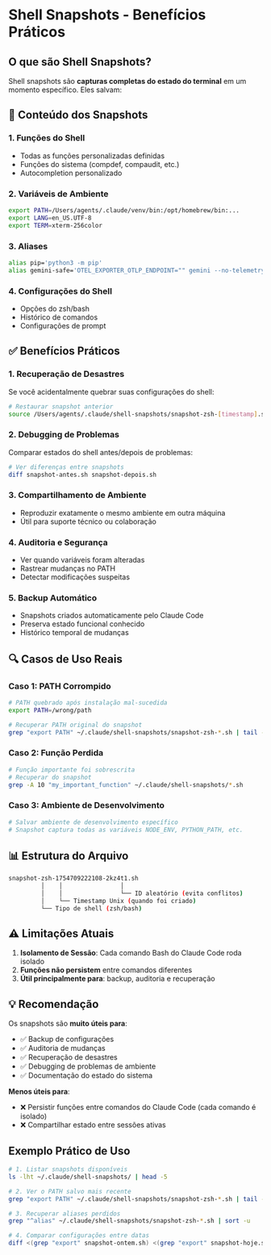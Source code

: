# Shell Snapshots - Benefícios Práticos

## O que são Shell Snapshots?

Shell snapshots são **capturas completas do estado do terminal** em um momento específico. Eles salvam:

## 🎯 Conteúdo dos Snapshots

### 1. **Funções do Shell**
- Todas as funções personalizadas definidas
- Funções do sistema (compdef, compaudit, etc.)
- Autocompletion personalizado

### 2. **Variáveis de Ambiente**
```bash
export PATH=/Users/agents/.claude/venv/bin:/opt/homebrew/bin:...
export LANG=en_US.UTF-8
export TERM=xterm-256color
```

### 3. **Aliases**
```bash
alias pip='python3 -m pip'
alias gemini-safe='OTEL_EXPORTER_OTLP_ENDPOINT="" gemini --no-telemetry'
```

### 4. **Configurações do Shell**
- Opções do zsh/bash
- Histórico de comandos
- Configurações de prompt

## ✅ Benefícios Práticos

### 1. **Recuperação de Desastres**
Se você acidentalmente quebrar suas configurações do shell:
```bash
# Restaurar snapshot anterior
source /Users/agents/.claude/shell-snapshots/snapshot-zsh-[timestamp].sh
```

### 2. **Debugging de Problemas**
Comparar estados do shell antes/depois de problemas:
```bash
# Ver diferenças entre snapshots
diff snapshot-antes.sh snapshot-depois.sh
```

### 3. **Compartilhamento de Ambiente**
- Reproduzir exatamente o mesmo ambiente em outra máquina
- Útil para suporte técnico ou colaboração

### 4. **Auditoria e Segurança**
- Ver quando variáveis foram alteradas
- Rastrear mudanças no PATH
- Detectar modificações suspeitas

### 5. **Backup Automático**
- Snapshots criados automaticamente pelo Claude Code
- Preserva estado funcional conhecido
- Histórico temporal de mudanças

## 🔍 Casos de Uso Reais

### Caso 1: PATH Corrompido
```bash
# PATH quebrado após instalação mal-sucedida
export PATH=/wrong/path

# Recuperar PATH original do snapshot
grep "export PATH" ~/.claude/shell-snapshots/snapshot-zsh-*.sh | tail -1
```

### Caso 2: Função Perdida
```bash
# Função importante foi sobrescrita
# Recuperar do snapshot
grep -A 10 "my_important_function" ~/.claude/shell-snapshots/*.sh
```

### Caso 3: Ambiente de Desenvolvimento
```bash
# Salvar ambiente de desenvolvimento específico
# Snapshot captura todas as variáveis NODE_ENV, PYTHON_PATH, etc.
```

## 📊 Estrutura do Arquivo

```bash
snapshot-zsh-1754709222108-2kz4t1.sh
         │    │                │
         │    │                └── ID aleatório (evita conflitos)
         │    └── Timestamp Unix (quando foi criado)
         └── Tipo de shell (zsh/bash)
```

## ⚠️ Limitações Atuais

1. **Isolamento de Sessão**: Cada comando Bash do Claude Code roda isolado
2. **Funções não persistem** entre comandos diferentes
3. **Útil principalmente para**: backup, auditoria e recuperação

## 💡 Recomendação

Os snapshots são **muito úteis para**:
- ✅ Backup de configurações
- ✅ Auditoria de mudanças
- ✅ Recuperação de desastres
- ✅ Debugging de problemas de ambiente
- ✅ Documentação do estado do sistema

**Menos úteis para**:
- ❌ Persistir funções entre comandos do Claude Code (cada comando é isolado)
- ❌ Compartilhar estado entre sessões ativas

## Exemplo Prático de Uso

```bash
# 1. Listar snapshots disponíveis
ls -lht ~/.claude/shell-snapshots/ | head -5

# 2. Ver o PATH salvo mais recente
grep "export PATH" ~/.claude/shell-snapshots/snapshot-zsh-*.sh | tail -1

# 3. Recuperar aliases perdidos
grep "^alias" ~/.claude/shell-snapshots/snapshot-zsh-*.sh | sort -u

# 4. Comparar configurações entre datas
diff <(grep "export" snapshot-ontem.sh) <(grep "export" snapshot-hoje.sh)
```